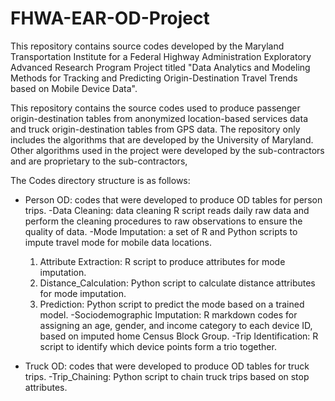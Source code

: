 # FHWA-EAR-OD-Project
This repository contains source codes developed by the Maryland Transportation Institute for a Federal Highway Administration Exploratory Advanced Research Program Project titled "Data Analytics and Modeling Methods for Tracking and Predicting Origin-Destination Travel Trends based on Mobile Device Data".


This repository contains the source codes used to produce passenger origin-destination tables from anonymized location-based services data and truck origin-destination tables from GPS data. The repository only includes the algorithms that are developed by the University of Maryland. Other algorithms used in the project were developed by the sub-contractors and are proprietary to the sub-contractors,

The Codes directory structure is as follows:

* Person OD: codes that were developed to produce OD tables for person trips.
  -Data Cleaning: data cleaning R script reads daily raw data and perform the cleaning procedures to raw observations to ensure the quality of data.
  -Mode Imputation: a set of R and Python scripts to impute travel mode for mobile data locations.
    1. Attribute Extraction: R script to produce attributes for mode imputation.
    2. Distance_Calculation: Python script to calculate distance attributes for mode imputation.
    3. Prediction: Python script to predict the mode based on a trained model.
  -Sociodemographic Imputation: R markdown codes for assigning an age, gender, and income category to each device ID, based on imputed home Census Block Group.
  -Trip Identification: R script to identify which device points form a trio together.

* Truck OD: codes that were developed to produce OD tables for truck trips.
  -Trip_Chaining: Python script to chain truck trips based on stop attributes.

